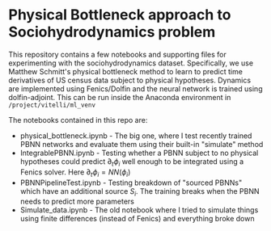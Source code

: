 # Physical Bottleneck approach to Sociohydrodynamics problem

This repository contains a few notebooks and supporting files for experimenting with the sociohydrodynamics dataset. 
Specifically, we use Matthew Schmitt's physical bottleneck method to learn to predict time derivatives of US census data subject to physical hypotheses.
Dynamics are implemented using Fenics/Dolfin and the neural network is trained using dolfin-adjoint. 
This can be run inside the Anaconda environment in `/project/vitelli/ml_venv`

The notebooks contained in this repo are:
- physical_bottleneck.ipynb - The big one, where I test recently trained PBNN networks and evaluate them using their built-in "simulate" method
- IntegrablePBNN.ipynb - Testing whether a PBNN subject to no physical hypotheses could predict $\partial_t \phi_i$ well enough to be integrated using a Fenics solver. Here $\partial_t \phi_i = NN(\phi_i)$
- PBNNPipelineTest.ipynb - Testing breakdown of "sourced PBNNs" which have an additional source $S_i$. The training breaks when the PBNN needs to predict more parameters
- Simulate_data.ipynb - The old notebook where I tried to simulate things using finite differences (instead of Fenics) and everything broke down
